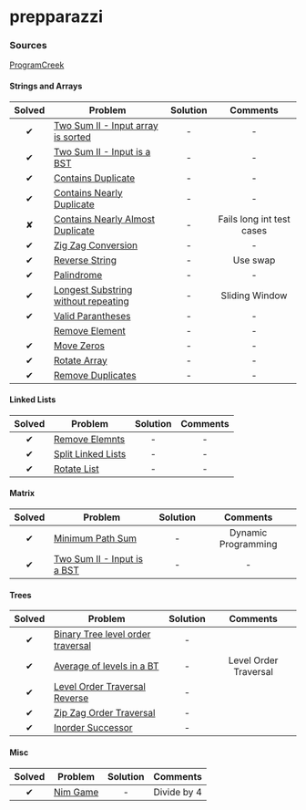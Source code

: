 # prepparazzi

### Sources
[ProgramCreek](https://www.programcreek.com/2012/11/top-10-algorithms-for-coding-interview/)

#### Strings and Arrays
|Solved |Problem        | Solution           | Comments  |
|:-------:| ------------- |:-------------:|:-----:|
|✔| [Two Sum II - Input array is sorted](https://leetcode.com/problems/two-sum-ii-input-array-is-sorted/description/) | -  | - |
|✔| [Two Sum II - Input is a BST](https://leetcode.com/problems/two-sum-iv-input-is-a-bst/description/) | -  | - |
|✔| [Contains Duplicate](https://leetcode.com/problems/contains-duplicate/description/) | - | - |
|✔| [Contains Nearly Duplicate](https://leetcode.com/problems/contains-duplicate-ii/description/) | - | - |
|✘| [Contains Nearly Almost Duplicate](https://leetcode.com/problems/contains-duplicate-iii/description/)|- | Fails long int test cases|
|✔| [Zig Zag Conversion](https://leetcode.com/problems/zigzag-conversion/description/)| -| -|
|✔| [Reverse String](https://leetcode.com/problems/reverse-string/description/)|-| Use swap|
|✔| [Palindrome](https://leetcode.com/problems/palindrome-number/description/)|-| -|
|✔| [Longest Substring without repeating](https://leetcode.com/problems/longest-substring-without-repeating-characters/description/)|-|Sliding Window|
|✔| [Valid Parantheses](https://leetcode.com/problems/valid-parentheses/description/)|-|-|
|| [Remove Element](https://leetcode.com/problems/remove-element/description/) |-|-|
|✔| [Move Zeros](https://leetcode.com/problems/move-zeroes/description/)|-|-|
|✔|[Rotate Array](https://leetcode.com/problems/rotate-array/description/)|-|-|
|✔|[Remove Duplicates](https://leetcode.com/problems/remove-duplicates-from-sorted-array/description/)|-|-|


#### Linked Lists
|Solved |Problem        | Solution           | Comments  |
|:-------:| ------------- |:-------------:|:-----:|
|✔| [Remove Elemnts](https://leetcode.com/problems/remove-linked-list-elements/description/) | -  | - |
|✔| [Split Linked Lists](https://leetcode.com/problems/split-linked-list-in-parts/description/) | - | - |
|✔| [Rotate List](https://leetcode.com/problems/rotate-list/description/)| -| - |


#### Matrix
|Solved |Problem        | Solution           | Comments  |
|:-------:| ------------- |:-------------:|:-----:|
|✔| [Minimum Path Sum](https://leetcode.com/problems/minimum-path-sum/description/) | -  | Dynamic Programming|
|✔| [Two Sum II - Input is a BST](https://leetcode.com/problems/two-sum-iv-input-is-a-bst/description/) | -  | - |


#### Trees
|Solved |Problem        | Solution           | Comments  |
|:-------:| ------------- |:-------------:|:-----:|
|✔| [Binary Tree level order traversal](https://leetcode.com/problems/binary-tree-level-order-traversal/description/) | -  | |
|✔| [Average  of levels in a BT](https://leetcode.com/problems/average-of-levels-in-binary-tree/description/) | -  | Level Order Traversal |
|✔| [Level Order Traversal Reverse](https://leetcode.com/problems/binary-tree-level-order-traversal-ii/description/) | -  | |
|✔| [Zip Zag Order Traversal](https://leetcode.com/problems/binary-tree-zigzag-level-order-traversal/description/) | -  | |
|✔| [Inorder Successor](https://leetcode.com/problems/inorder-successor-in-bst/description/) | -  | |

#### Misc
|Solved |Problem        | Solution           | Comments  |
|:-------:| ------------- |:-------------:|:-----:|
|✔| [Nim Game](https://leetcode.com/problems/nim-game/description/) | -  | Divide by 4 |
